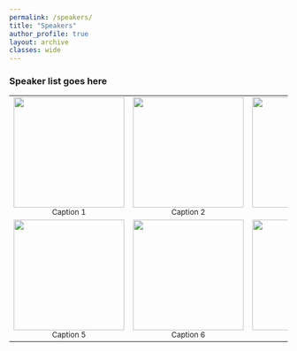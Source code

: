 ```yaml
---
permalink: /speakers/
title: "Speakers"
author_profile: true
layout: archive
classes: wide
---
```


### Speaker list goes here


<table>
  <tr>
    <td align="center">
      <img src="{{ site.baseurl }}/assets/images/bio-photo.jpg" width="200"/><br/>
      <sub>Caption 1</sub>
    </td>
    <td align="center">
      <img src="{{ site.baseurl }}/assets/images/bio-photo.jpg" width="200"/><br/>
      <sub>Caption 2</sub>
    </td>
    <td align="center">
      <img src="{{ site.baseurl }}/assets/images/bio-photo.jpg" width="200"/><br/>
      <sub>Caption 3</sub>
    </td>
    <td align="center">
      <img src="{{ site.baseurl }}/assets/images/bio-photo.jpg" width="200"/><br/>
      <sub>Caption 4</sub>
    </td>
  </tr>
  <tr>
    <td align="center">
      <img src="{{ site.baseurl }}/assets/images/bio-photo.jpg" width="200"/><br/>
      <sub>Caption 5</sub>
    </td>
    <td align="center">
      <img src="{{ site.baseurl }}/assets/images/bio-photo.jpg" width="200"/><br/>
      <sub>Caption 6</sub>
    </td>
    <td align="center">
      <img src="{{ site.baseurl }}/assets/images/bio-photo.jpg" width="200"/><br/>
      <sub>Caption 7</sub>
    </td>
    <td align="center">
      <img src="{{ site.baseurl }}/assets/images/bio-photo.jpg" width="200"/><br/>
      <sub>Caption 8</sub>
    </td>
  </tr>
</table>
